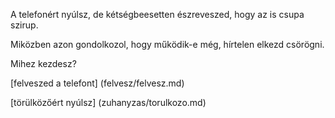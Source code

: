 A telefonért nyúlsz, de kétségbeesetten észreveszed, hogy az is csupa szirup.

Miközben azon gondolkozol, hogy működik-e még, hírtelen elkezd csörögni.

Mihez kezdesz?

[felveszed a telefont] (felvesz/felvesz.md)

[törülközőért nyúlsz] (zuhanyzas/torulkozo.md)